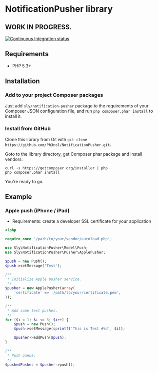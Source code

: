# NotificationPusher library

## WORK IN PROGRESS.

[![Continuous Integration status](https://secure.travis-ci.org/Ph3nol/NotificationPusher.png)](http://travis-ci.org/Ph3nol/NotificationPusher)

## Requirements

* PHP 5.3+

## Installation

### Add to your project Composer packages

Just add `sly/notification-pusher` package to the requirements of your Composer JSON configuration file,
and run `php composer.phar install` to install it.

### Install from GitHub

Clone this library from Git with `git clone https://github.com/Ph3nol/NotificationPusher.git`.

Goto to the library directory, get Composer phar package and install vendors:

```
curl -s https://getcomposer.org/installer | php
php composer.phar install
```

You're ready to go.

## Example

### Apple push (iPhone / iPad)

* Requirements: create a developer SSL certificate for your application

``` php
<?php

require_once '/path/to/your/vendor/autoload.php';

use Sly\NotificationPusher\Model\Push;
use Sly\NotificationPusher\Pusher\ApplePusher;

$push = new Push();
$push->setMessage('Test');

/**
 * Initialize Apple pusher service.
 */
$pusher = new ApplePusher(array(
    'certificate' => '/path/to/your/certificate.pem',
));

/**
 * Add some test pushes.
 */
for ($i = 1; $i <= 3; $i++) {
    $push = new Push();
    $push->setMessage(sprintf('This is Test #%d', $i));

    $pusher->addPush($push);
}

/**
 * Push queue.
 */
$pushedPushes = $pusher->push();
